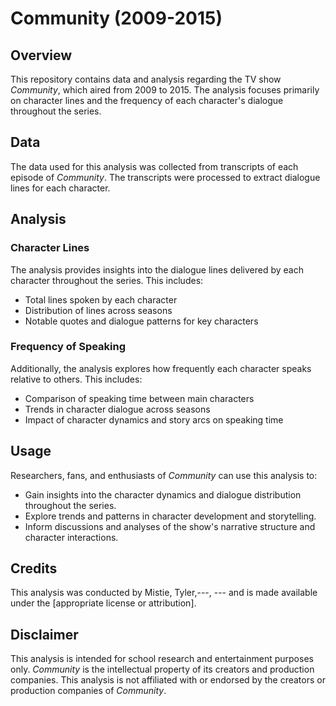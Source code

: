# Community (2009-2015) 

## Overview
This repository contains data and analysis regarding the TV show *Community*, which aired from 2009 to 2015. The analysis focuses primarily on character lines and the frequency of each character's dialogue throughout the series.

## Data
The data used for this analysis was collected from transcripts of each episode of *Community*. The transcripts were processed to extract dialogue lines for each character.

## Analysis
### Character Lines
The analysis provides insights into the dialogue lines delivered by each character throughout the series. This includes:

- Total lines spoken by each character
- Distribution of lines across seasons
- Notable quotes and dialogue patterns for key characters

### Frequency of Speaking
Additionally, the analysis explores how frequently each character speaks relative to others. This includes:

- Comparison of speaking time between main characters
- Trends in character dialogue across seasons
- Impact of character dynamics and story arcs on speaking time

## Usage
Researchers, fans, and enthusiasts of *Community* can use this analysis to:

- Gain insights into the character dynamics and dialogue distribution throughout the series.
- Explore trends and patterns in character development and storytelling.
- Inform discussions and analyses of the show's narrative structure and character interactions.



## Credits
This analysis was conducted by Mistie, Tyler,---, --- and is made available under the [appropriate license or attribution].

## Disclaimer
This analysis is intended for school research and entertainment purposes only. *Community* is the intellectual property of its creators and production companies. This analysis is not affiliated with or endorsed by the creators or production companies of *Community*.